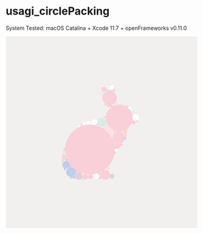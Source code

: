 # usagi_circlePacking

System Tested: macOS Catalina + Xcode 11.7 + openFrameworks v0.11.0  
  
![](https://github.com/yuyurigi/usagi_circlePacking/blob/master/スクリーンショット%202020-09-15%2017.46.56.png)
